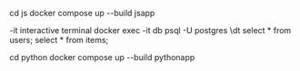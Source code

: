 cd js
docker compose up --build jsapp

-it interactive terminal
docker exec -it db psql -U postgres
\dt
select * from users;
select * from items;

cd python
docker compose up --build pythonapp